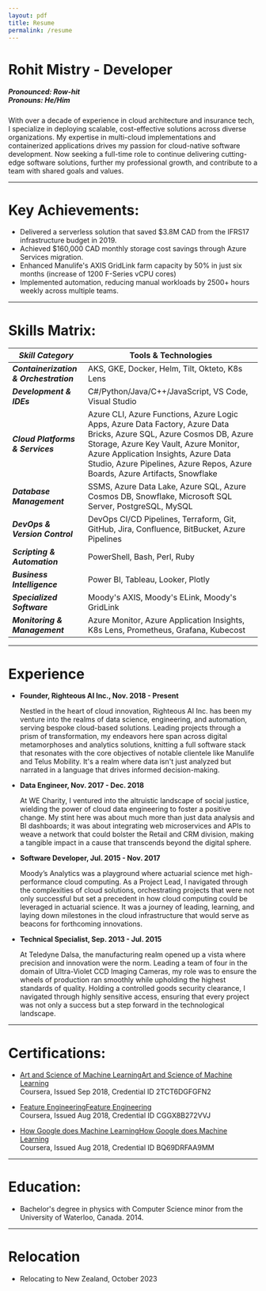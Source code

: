 ```yaml
---
layout: pdf
title: Resume
permalink: /resume
---
```


# **Rohit Mistry - Developer**

<h5>
    Pronounced: Row-hit
    <br/>
    Pronouns: He/Him
</h5>

With over a decade of experience in cloud architecture and insurance tech, I specialize in deploying scalable, cost-effective solutions across diverse organizations. My expertise in multi-cloud implementations and containerized applications drives my passion for cloud-native software development. Now seeking a full-time role to continue delivering cutting-edge software solutions, further my professional growth, and contribute to a team with shared goals and values.

_____

# Key Achievements:

- Delivered a serverless solution that saved $3.8M CAD from the IFRS17 infrastructure budget in 2019.
- Achieved $160,000 CAD monthly storage cost savings through Azure Services migration.
- Enhanced Manulife's AXIS GridLink farm capacity by 50% in just six months (increase of 1200 F-Series vCPU cores)
- Implemented automation, reducing manual workloads by 2500+ hours weekly across multiple teams.

_____

# Skills Matrix:

| **_Skill Category_** | **Tools & Technologies** |
| ----- | ----- |
| **_Containerization & Orchestration_** | AKS, GKE, Docker, Helm, Tilt, Okteto, K8s Lens |
| **_Development & IDEs_** | C#/Python/Java/C++/JavaScript, VS Code, Visual Studio |
| **_Cloud Platforms & Services_** | Azure CLI, Azure Functions, Azure Logic Apps, Azure Data Factory, Azure Data Bricks, Azure SQL, Azure Cosmos DB, Azure Storage, Azure Key Vault, Azure Monitor, Azure Application Insights, Azure Data Studio, Azure Pipelines, Azure Repos, Azure Boards, Azure Artifacts, Snowflake |
| **_Database Management_** | SSMS, Azure Data Lake, Azure SQL, Azure Cosmos DB, Snowflake, Microsoft SQL Server, PostgreSQL, MySQL |
| **_DevOps & Version Control_** | DevOps CI/CD Pipelines, Terraform, Git, GitHub, Jira, Confluence, BitBucket, Azure Pipelines |
| **_Scripting & Automation_** | PowerShell, Bash, Perl, Ruby |
| **_Business Intelligence_** | Power BI, Tableau, Looker, Plotly |
| **_Specialized Software_** | Moody's AXIS, Moody's ELink, Moody's GridLink |
| **_Monitoring & Management_** | Azure Monitor, Azure Application Insights, K8s Lens, Prometheus, Grafana, Kubecost |

_____

# Experience

- **Founder, Righteous AI Inc., Nov. 2018 - Present**

  Nestled in the heart of cloud innovation, Righteous AI Inc. has been my venture into the realms of data science, engineering, and automation, serving bespoke cloud-based solutions. Leading projects through a prism of transformation, my endeavors here span across digital metamorphoses and analytics solutions, knitting a full software stack that resonates with the core objectives of notable clientele like Manulife and Telus Mobility. It's a realm where data isn't just analyzed but narrated in a language that drives informed decision-making.

- **Data Engineer, Nov. 2017 - Dec. 2018**

  At WE Charity, I ventured into the altruistic landscape of social justice, wielding the power of cloud data engineering to foster a positive change. My stint here was about much more than just data analysis and BI dashboards; it was about integrating web microservices and APIs to weave a network that could bolster the Retail and CRM division, making a tangible impact in a cause that transcends beyond the digital sphere.

- **Software Developer, Jul. 2015 - Nov. 2017**

  Moody’s Analytics was a playground where actuarial science met high-performance cloud computing. As a Project Lead, I navigated through the complexities of cloud solutions, orchestrating projects that were not only successful but set a precedent in how cloud computing could be leveraged in actuarial science. It was a journey of leading, learning, and laying down milestones in the cloud infrastructure that would serve as beacons for forthcoming innovations.

- **Technical Specialist, Sep. 2013 - Jul. 2015**

  At Teledyne Dalsa, the manufacturing realm opened up a vista where precision and innovation were the norm. Leading a team of four in the domain of Ultra-Violet CCD Imaging Cameras, my role was to ensure the wheels of production ran smoothly while upholding the highest standards of quality. Holding a controlled goods security clearance, I navigated through highly sensitive access, ensuring that every project was not only a success but a step forward in the technological landscape.

_____

# Certifications:

- [Art and Science of Machine LearningArt and Science of Machine Learning](https://www.coursera.org/account/accomplishments/verify/2TCT6DGFGFN2)
  <br/>
  Coursera, Issued Sep 2018, Credential ID 2TCT6DGFGFN2

- [Feature EngineeringFeature Engineering](https://www.coursera.org/account/accomplishments/verify/CGGX8B272VVJ)
  <br/>
  Coursera, Issued Aug 2018, Credential ID CGGX8B272VVJ

- [How Google does Machine LearningHow Google does Machine Learning](https://www.coursera.org/account/accomplishments/verify/BQ69DRFAA9MM)
  <br/>
  Coursera, Issued Aug 2018, Credential ID BQ69DRFAA9MM

_____

# Education:

- Bachelor's degree in physics with Computer Science minor from the University of Waterloo, Canada. 2014.

_____

# Relocation

- Relocating to New Zealand, October 2023
